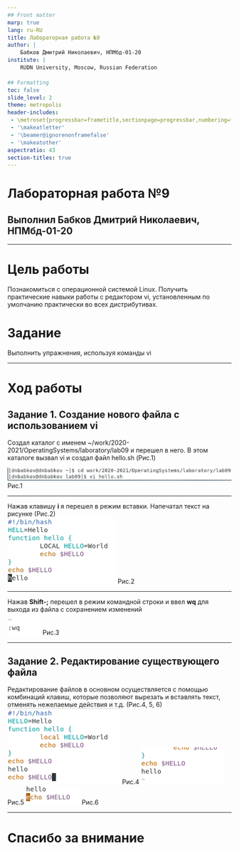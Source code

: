 ```yaml
---
## Front matter
marp: true
lang: ru-RU
title: Лабораторная работа №9
author: |
	Бабков Дмитрий Николаевич, НПМбд-01-20
institute: |
	RUDN University, Moscow, Russian Federation

## Formatting
toc: false
slide_level: 2
theme: metropolis
header-includes: 
 - \metroset{progressbar=frametitle,sectionpage=progressbar,numbering=fraction}
 - '\makeatletter'
 - '\beamer@ignorenonframefalse'
 - '\makeatother'
aspectratio: 43
section-titles: true
---
```


# Лабораторная работа №9
## Выполнил Бабков Дмитрий Николаевич, НПМбд-01-20

---

# Цель работы 
Познакомиться с операционной системой Linux. Получить практические навыки работы с редактором vi, установленным по умолчанию практически во всех дистрибутивах.
# Задание
Выполнить упражнения, используя команды vi

---

# Ход работы
## Задание 1. Создание нового файла с использованием vi
Создал каталог с именем ~/work/2020-2021/OperatingSystems/laboratory/lab09 и перешел в него. В этом каталоге вызвал vi и создал файл hello.sh (Рис.1)  
  
![Рис.1](images/hellosh.png) Рис.1  

---

Нажав клавишу **i** я перешел в режим вставки. Напечатал текст на рисунке (Рис.2)  
![Рис.2](images/helloworld.png) Рис.2  

---

Нажав **Shift-;** перешел в режим командной строки и ввел **wq** для выхода из файла с сохранением изменений  
![Рис.3](images/wq.png) Рис.3

---

## Задание 2. Редактирование существующего файла  

Редактирование файлов в основном осуществляется с помощью комбинаций клавиш, которые позволяют вырезать и вставлять текст, отменять нежелаемые действия и т.д. (Рис.4, 5, 6)  
![Рис.4](images/endhello.png) Рис.4 ![Рис.5](images/noendhello.png) Рис.5 ![Рис.6](images/undo.png) Рис.6

---

# Спасибо за внимание